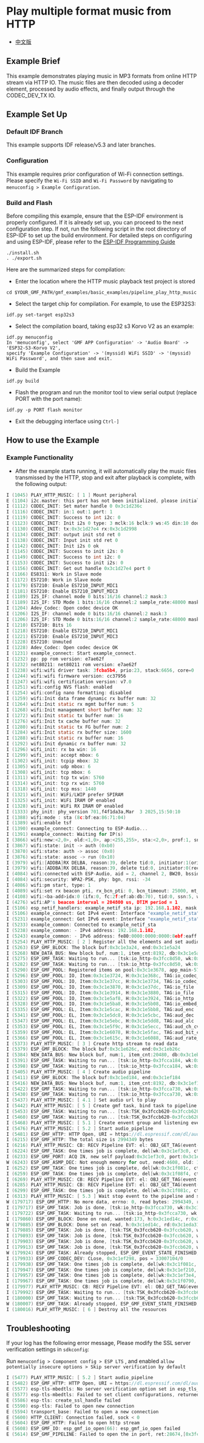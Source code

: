 
# Play multiple format music from HTTP

- [中文版](./README_CN.md)

## Example Brief

This example demonstrates playing music in MP3 formats from online HTTP stream via HTTP IO. The music files are then decoded using a decoder element, processed by audio effects, and finally output through the CODEC_DEV_TX IO.

## Example Set Up

### Default IDF Branch

This example supports IDF release/v5.3 and later branches.

### Configuration

This example requires prior configuration of Wi-Fi connection settings. Please specify the `Wi-Fi SSID` and `Wi-Fi Password` by navigating to `menuconfig > Example Configuration`.

### Build and Flash

Before compiling this example, ensure that the ESP-IDF environment is properly configured. If it is already set up, you can proceed to the next configuration step. If not, run the following script in the root directory of ESP-IDF to set up the build environment. For detailed steps on configuring and using ESP-IDF, please refer to the [ESP-IDF Programming Guide](https://docs.espressif.com/projects/esp-idf/en/latest/esp32s3/index.html)

```
./install.sh
. ./export.sh
```

Here are the summarized steps for compilation:

- Enter the location where the HTTP music playback test project is stored

```
cd $YOUR_GMF_PATH/gmf_examples/basic_examples/pipeline_play_http_music
```

- Select the target chip for compilation. For example, to use the ESP32S3:

```
idf.py set-target esp32s3
```
- Select the compilation board, taking esp32 s3 Korvo V2 as an example:

```
idf.py menuconfig
In 'menuconfig', select 'GMF APP Configuration' -> 'Audio Board' -> 'ESP32-S3-Korvo V2',
specify 'Example Configuration' -> '(myssid) WiFi SSID' -> '(myssid) WiFi Password', and then save and exit. 
```

- Build the Example

```
idf.py build
```

- Flash the program and run the monitor tool to view serial output (replace PORT with the port name):

```
idf.py -p PORT flash monitor
```

- Exit the debugging interface using ``Ctrl-]``

## How to use the Example

### Example Functionality

- After the example starts running, it will automatically play the music files transmissed by the HTTP, stop and exit after playback is complete, with the following output:

```c
I (1045) PLAY_HTTP_MUSIC: [ 1 ] Mount peripheral
E (1104) i2c.master: this port has not been initialized, please initialize it first
I (1112) CODEC_INIT: Set mater handle 0 0x3c1d236c
I (1116) CODEC_INIT: in:1 out:1 port: 1
I (1119) CODEC_INIT: Success to int i2c: 0
I (1123) CODEC_INIT: Init i2s 0 type: 3 mclk:16 bclk:9 ws:45 din:10 dout:8
I (1130) CODEC_INIT: tx:0x3c1d27e4 rx:0x3c1d2998
I (1134) CODEC_INIT: output init std ret 0
I (1138) CODEC_INIT: Input init std ret 0
I (1142) CODEC_INIT: Init i2s 0 ok
I (1145) CODEC_INIT: Success to init i2s: 0
I (1149) CODEC_INIT: Success to int i2c: 0
I (1153) CODEC_INIT: Success to init i2s: 0
I (1156) CODEC_INIT: Get out handle 0x3c1d27e4 port 0
I (1166) ES8311: Work in Slave mode
I (1172) ES7210: Work in Slave mode
I (1179) ES7210: Enable ES7210_INPUT_MIC1
I (1181) ES7210: Enable ES7210_INPUT_MIC3
I (1189) I2S_IF: channel mode 0 bits:16/16 channel:2 mask:3
I (1189) I2S_IF: STD Mode 1 bits:16/16 channel:2 sample_rate:48000 mask:3
I (1204) Adev_Codec: Open codec device OK
I (1206) I2S_IF: channel mode 0 bits:16/16 channel:2 mask:3
I (1206) I2S_IF: STD Mode 0 bits:16/16 channel:2 sample_rate:48000 mask:3
I (1210) ES7210: Bits 16
I (1218) ES7210: Enable ES7210_INPUT_MIC1
I (1221) ES7210: Enable ES7210_INPUT_MIC3
I (1228) ES7210: Unmuted
I (1228) Adev_Codec: Open codec device OK
I (1231) example_connect: Start example_connect.
I (1232) pp: pp rom version: e7ae62f
I (1232) net80211: net80211 rom version: e7ae62f
I (1238) wifi:wifi driver task: 3fcba5b4, prio:23, stack:6656, core=0
I (1244) wifi:wifi firmware version: cc37956
I (1247) wifi:wifi certification version: v7.0
I (1251) wifi:config NVS flash: enabled
I (1254) wifi:config nano formatting: disabled
I (1259) wifi:Init data frame dynamic rx buffer num: 32
I (1264) wifi:Init static rx mgmt buffer num: 5
I (1268) wifi:Init management short buffer num: 32
I (1272) wifi:Init static tx buffer num: 16
I (1276) wifi:Init tx cache buffer num: 32
I (1280) wifi:Init static tx FG buffer num: 2
I (1284) wifi:Init static rx buffer size: 1600
I (1288) wifi:Init static rx buffer num: 16
I (1292) wifi:Init dynamic rx buffer num: 32
I (1296) wifi_init: rx ba win: 16
I (1299) wifi_init: accept mbox: 6
I (1302) wifi_init: tcpip mbox: 32
I (1305) wifi_init: udp mbox: 6
I (1308) wifi_init: tcp mbox: 6
I (1311) wifi_init: tcp tx win: 5760
I (1314) wifi_init: tcp rx win: 5760
I (1318) wifi_init: tcp mss: 1440
I (1321) wifi_init: WiFi/LWIP prefer SPIRAM
I (1325) wifi_init: WiFi IRAM OP enabled
I (1328) wifi_init: WiFi RX IRAM OP enabled
I (1333) phy_init: phy_version 701,f4f1da3a,Mar  3 2025,15:50:10
I (1388) wifi:mode : sta (8c:bf:ea:86:71:04)
I (1389) wifi:enable tsf
I (1390) example_connect: Connecting to ESP-Audio...
I (1391) example_connect: Waiting for IP(s)
I (3866) wifi:new:<2,0>, old:<1,0>, ap:<255,255>, sta:<2,0>, prof:1, snd_ch_cfg:0x0
I (3867) wifi:state: init -> auth (0xb0)
I (3870) wifi:state: auth -> assoc (0x0)
I (3876) wifi:state: assoc -> run (0x10)
I (3979) wifi:[ADDBA]RX DELBA, reason:39, delete tid:0, initiator:1(originator)
I (3979) wifi:[ADDBA]RX DELBA, reason:39, delete tid:0, initiator:0(recipient)
I (4084) wifi:connected with ESP-Audio, aid = 2, channel 2, BW20, bssid = fc:2f:ef:ab:db:70
I (4084) wifi:security: WPA2-PSK, phy: bgn, rssi: -34
I (4086) wifi:pm start, type: 1
I (4089) wifi:set rx beacon pti, rx_bcn_pti: 0, bcn_timeout: 25000, mt_pti: 0, mt_time: 10000
I (4108) wifi:<ba-add>idx:0 (ifx:0, fc:2f:ef:ab:db:70), tid:0, ssn:5, winSize:64
I (4276) wifi:AP's beacon interval = 204800 us, DTIM period = 1
I (5106) esp_netif_handlers: example_netif_sta ip: 192.168.1.102, mask: 255.255.255.0, gw: 192.168.1.1
I (5106) example_connect: Got IPv4 event: Interface "example_netif_sta" address: 192.168.1.102
I (5231) example_connect: Got IPv6 event: Interface "example_netif_sta" address: fe80:0000:0000:0000:8ebf:eaff:fe86:7104, type: ESP_IP6_ADDR_IS_LINK_LOCAL
I (5233) example_common: Connected to example_netif_sta
I (5238) example_common: - IPv4 address: 192.168.1.102,
I (5243) example_common: - IPv6 address: fe80:0000:0000:0000:8ebf:eaff:fe86:7104, type: ESP_IP6_ADDR_IS_LINK_LOCAL
I (5254) PLAY_HTTP_MUSIC: [ 2 ] Register all the elements and set audio information to play codec device
I (5263) ESP_GMF_BLOCK: The block buf:0x3c1e3a24, end:0x3c1e5a24
I (5268) NEW_DATA_BUS: New block buf, num:1, item_cnt:8192, db:0x3c1e5a28
I (5275) ESP_GMF_TASK: Waiting to run... [tsk:io_http-0x3fcc8d50, wk:0x0, run:0]
I (5282) ESP_GMF_TASK: Waiting to run... [tsk:io_http-0x3fcc8d50, wk:0x3c1e5ab0, run:0]
I (5290) ESP_GMF_POOL: Registered items on pool:0x3c1e3678, app_main-57
I (5296) ESP_GMF_POOL: IO, Item:0x3c1e3724, H:0x3c1e368c, TAG:io_codec_dev
I (5303) ESP_GMF_POOL: IO, Item:0x3c1e37cc, H:0x3c1e3734, TAG:io_codec_dev
I (5309) ESP_GMF_POOL: IO, Item:0x3c1e3870, H:0x3c1e37dc, TAG:io_file
I (5315) ESP_GMF_POOL: IO, Item:0x3c1e3914, H:0x3c1e3880, TAG:io_file
I (5322) ESP_GMF_POOL: IO, Item:0x3c1e5af8, H:0x3c1e3924, TAG:io_http
I (5328) ESP_GMF_POOL: IO, Item:0x3c1e5ba8, H:0x3c1e5b08, TAG:io_embed_flash
I (5335) ESP_GMF_POOL: EL, Item:0x3c1e5cac, H:0x3c1e5bb8, TAG:aud_enc
I (5341) ESP_GMF_POOL: EL, Item:0x3c1e5dc8, H:0x3c1e5cbc, TAG:aud_dec
I (5347) ESP_GMF_POOL: EL, Item:0x3c1e5ebc, H:0x3c1e5dd8, TAG:aud_alc
I (5353) ESP_GMF_POOL: EL, Item:0x3c1e5f9c, H:0x3c1e5ecc, TAG:aud_ch_cvt
I (5359) ESP_GMF_POOL: EL, Item:0x3c1e6078, H:0x3c1e5fac, TAG:aud_bit_cvt
I (5366) ESP_GMF_POOL: EL, Item:0x3c1e615c, H:0x3c1e6088, TAG:aud_rate_cvt
I (5373) PLAY_HTTP_MUSIC: [ 3 ] Create http stream to read data
I (5379) ESP_GMF_BLOCK: The block buf:0x3c1e626c, end:0x3c1eb26c
I (5384) NEW_DATA_BUS: New block buf, num:1, item_cnt:20480, db:0x3c1eb270
I (5391) ESP_GMF_TASK: Waiting to run... [tsk:io_http-0x3fcca184, wk:0x0, run:0]
I (5398) ESP_GMF_TASK: Waiting to run... [tsk:io_http-0x3fcca184, wk:0x3c1ecafc, run:0]
I (5405) PLAY_HTTP_MUSIC: [ 4 ] Create audio pipeline
I (5411) ESP_GMF_BLOCK: The block buf:0x3c1ed184, end:0x3c1ef184
I (5416) NEW_DATA_BUS: New block buf, num:1, item_cnt:8192, db:0x3c1ef188
I (5422) ESP_GMF_TASK: Waiting to run... [tsk:io_http-0x3fcca730, wk:0x0, run:0]
I (5430) ESP_GMF_TASK: Waiting to run... [tsk:io_http-0x3fcca730, wk:0x3c1ef210, run:0]
I (5437) PLAY_HTTP_MUSIC: [ 4.1 ] Set audio url to play
I (5442) PLAY_HTTP_MUSIC: [ 5 ] Create gmf task, bind task to pipeline and load linked element jobs to the bind task
I (5453) ESP_GMF_TASK: Waiting to run... [tsk:TSK_0x3fccb620-0x3fccb620, wk:0x0, run:0]
I (5460) ESP_GMF_TASK: Waiting to run... [tsk:TSK_0x3fccb620-0x3fccb620, wk:0x3c1ef3c0, run:0]
I (5468) PLAY_HTTP_MUSIC: [ 5.1 ] Create envent group and listening event from pipeline
I (5476) PLAY_HTTP_MUSIC: [ 5.2 ] Start audio_pipeline
I (5481) ESP_GMF_HTTP: HTTP Open, URI = https://dl.espressif.com/dl/audio/ff-16b-2c-44100hz.mp3
I (6215) ESP_GMF_HTTP: The total size is 2994349 bytes
I (6216) PLAY_HTTP_MUSIC: CB: RECV Pipeline EVT: el: OBJ_GET_TAG(event->from)-0x3c1ecb44, type: 2000, sub: ESP_GMF_EVENT_STATE_OPENING, payload: 0x0, size: 0, 0x3fccc910
I (6224) ESP_GMF_TASK: One times job is complete, del[wk:0x3c1ef3c0, ctx:0x3c1ecb88, label:aud_dec_open]
I (6233) ESP_GMF_PORT: ACQ IN, new self payload:0x3c1ef3c0, port:0x3c1ef258, el:0x3c1ecb88-aud_dec
W (6243) ESP_GMF_ASMP_DEC: Not enough memory for out, need:4608, old: 1024, new: 4608
I (6252) ESP_GMF_TASK: One times job is complete, del[wk:0x3c1f081c, ctx:0x3c1ecc94, label:aud_rate_cvt_open]
I (6259) ESP_GMF_TASK: One times job is complete, del[wk:0x3c1f08f4, ctx:0x3c1ecde8, label:aud_ch_cvt_open]
I (6269) PLAY_HTTP_MUSIC: CB: RECV Pipeline EVT: el: OBJ_GET_TAG(event->from)-0x3c1ecf38, type: 3000, sub: ESP_GMF_EVENT_STATE_INITIALIZED, payload: 0x3fccc560, size: 16, 0x3fccc910
I (6285) PLAY_HTTP_MUSIC: CB: RECV Pipeline EVT: el: OBJ_GET_TAG(event->from)-0x3c1ecf38, type: 2000, sub: ESP_GMF_EVENT_STATE_RUNNING, payload: 0x0, size: 0, 0x3fccc910
I (6299) ESP_GMF_TASK: One times job is complete, del[wk:0x3c1f081c, ctx:0x3c1ecf38, label:aud_bit_cvt_open]
I (6313) PLAY_HTTP_MUSIC: [ 5.3 ] Wait stop event to the pipeline and stop all the pipeline
W (179717) ESP_GMF_HTTP: No more data, errno: 0, read bytes: 2994349, rlen = 0
I (179717) ESP_GMF_TASK: Job is done, [tsk:io_http-0x3fcca730, wk:0x3c1ef210, job:0x3c1ed084-io_http_proc]
I (179722) ESP_GMF_TASK: Waiting to run... [tsk:io_http-0x3fcca730, wk:0x0, run:0]
I (179860) ESP_GMF_BLOCK: Done on read, wanted:173, h:0x3c1ed14c, r:0x3c1ed984, w:0x3c1eda31, we:0x3c1ed184
W (179885) ESP_GMF_BLOCK: Done set on read, h:0x3c1ed14c, rd:0x3c1eda31, wr:0x3c1eda31, wr_e:0x3c1ed184
I (179885) ESP_GMF_TASK: Job is done, [tsk:TSK_0x3fccb620-0x3fccb620, wk:0x3c1ef3f8, job:0x3c1ecb88-aud_dec_proc]
I (179893) ESP_GMF_TASK: Job is done, [tsk:TSK_0x3fccb620-0x3fccb620, wk:0x3c1f08d0, job:0x3c1ecc94-aud_rate_cvt_proc]
I (179903) ESP_GMF_TASK: Job is done, [tsk:TSK_0x3fccb620-0x3fccb620, wk:0x3c1f0918, job:0x3c1ecde8-aud_ch_cvt_proc]
I (179913) ESP_GMF_TASK: Job is done, [tsk:TSK_0x3fccb620-0x3fccb620, wk:0x3c1f0950, job:0x3c1ecf38-aud_bit_cvt_proc]
W (179924) ESP_GMF_TASK: Already stopped, ESP_GMF_EVENT_STATE_FINISHED, [io_http,0x3fcca730]
I (179933) ESP_GMF_CODEC_DEV: CLose, 0x3c1ef298, pos = 33007104/0
I (179938) ESP_GMF_TASK: One times job is complete, del[wk:0x3c1f081c, ctx:0x3c1ecb88, label:aud_dec_close]
I (179947) ESP_GMF_TASK: One times job is complete, del[wk:0x3c1ef210, ctx:0x3c1ecc94, label:aud_rate_cvt_close]
I (179957) ESP_GMF_TASK: One times job is complete, del[wk:0x3c1ef3e4, ctx:0x3c1ecde8, label:aud_ch_cvt_close]
I (179967) ESP_GMF_TASK: One times job is complete, del[wk:0x3c1f0790, ctx:0x3c1ecf38, label:aud_bit_cvt_close]
I (179977) PLAY_HTTP_MUSIC: CB: RECV Pipeline EVT: el: OBJ_GET_TAG(event->from)-0x3c1ecb44, type: 2000, sub: ESP_GMF_EVENT_STATE_FINISHED, payload: 0x0, size: 0, 0x3fccc910
I (179992) ESP_GMF_TASK: Waiting to run... [tsk:TSK_0x3fccb620-0x3fccb620, wk:0x0, run:0]
I (180000) ESP_GMF_TASK: Waiting to run... [tsk:TSK_0x3fccb620-0x3fccb620, wk:0x0, run:0]
W (180007) ESP_GMF_TASK: Already stopped, ESP_GMF_EVENT_STATE_FINISHED, [TSK_0x3fccb620,0x3fccb620]
I (180016) PLAY_HTTP_MUSIC: [ 6 ] Destroy all the resources
```

## Troubleshooting

If your log has the following error message, Please modify the SSL server verification settings in `sdkconfig`:

Run `menuconfig > Component config > ESP LTS` , and enabled `allow potentially insecure options > Skip server verification by default`

```c
I (5477) PLAY_HTTP_MUSIC: [ 5.2 ] Start audio_pipeline
I (5482) ESP_GMF_HTTP: HTTP Open, URI = https://dl.espressif.com/dl/audio/ff-16b-2c-44100hz.mp3
E (5577) esp-tls-mbedtls: No server verification option set in esp_tls_cfg_t structure. Check esp_tls API reference
E (5577) esp-tls-mbedtls: Failed to set client configurations, returned [0x8017] (ESP_ERR_MBEDTLS_SSL_SETUP_FAILED)
E (5586) esp-tls: create_ssl_handle failed
E (5590) esp-tls: Failed to open new connection
E (5594) transport_base: Failed to open a new connection
E (5600) HTTP_CLIENT: Connection failed, sock < 0
E (5604) ESP_GMF_HTTP: Failed to open http stream
E (5608) ESP_GMF_IO: esp_gmf_io_open(66): esp_gmf_io_open failed
E (5614) ESP_GMF_PIPELINE: Failed to open the in port, ret:28674,[0x3fccb618-TSK_0x3fccb618]
```

